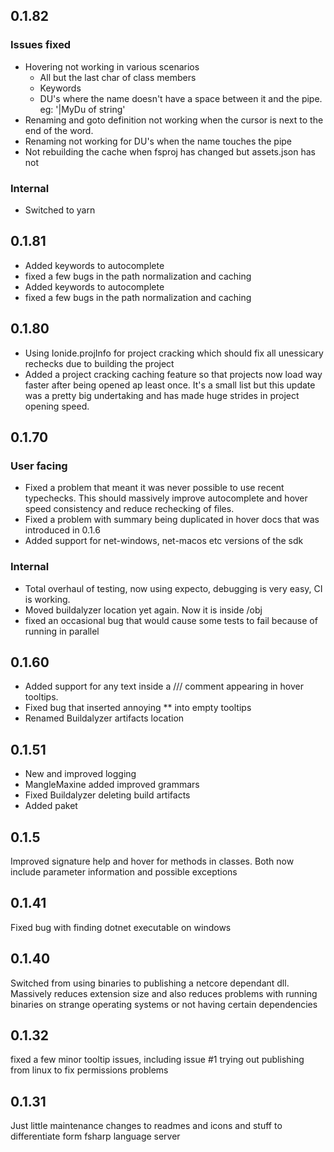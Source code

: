 ## 0.1.82 

### Issues fixed
- Hovering not working in various scenarios
  - All but the last char of class members
  - Keywords
  - DU's where the name doesn't have a space between it and the pipe. eg: '|MyDu of string'
- Renaming and goto definition not working when the cursor is next to the end of the word.
- Renaming not working for DU's when the name touches the pipe
- Not rebuilding the cache when fsproj has changed but assets.json has not 
### Internal 
- Switched to yarn

## 0.1.81
- Added keywords to autocomplete
- fixed a few bugs in the path normalization and caching
- Added keywords to autocomplete
- fixed a few bugs in the path normalization and caching
## 0.1.80
- Using Ionide.projInfo for project cracking which should fix all unessicary rechecks due to building the project
- Added a project cracking caching feature so that projects now load way faster after being opened ap least once.
It's a small list but this update was a pretty big undertaking and has made huge strides in project opening speed.
## 0.1.70
### User facing
- Fixed a problem that meant it was never possible to use recent typechecks. This should massively improve autocomplete and hover speed consistency and reduce rechecking of files.
- Fixed a problem with summary being duplicated in hover docs that was introduced in 0.1.6
- Added support for net-windows, net-macos etc versions of the sdk
### Internal
- Total overhaul of testing, now using expecto, debugging is very easy, CI is working.
- Moved buildalyzer location yet again. Now it is inside /obj
- fixed an occasional bug that would cause some tests to fail because of running in parallel

## 0.1.60
- Added support for any text inside a /// comment appearing in hover tooltips.
- Fixed bug that inserted annoying ** into empty tooltips
- Renamed Buildalyzer artifacts location
## 0.1.51
- New and improved logging
- MangleMaxine added improved grammars
- Fixed Buildalyzer deleting build artifacts
- Added paket
## 0.1.5

Improved signature help and hover for methods in classes. Both now include parameter information and possible exceptions
## 0.1.41
Fixed bug with finding dotnet executable on windows
## 0.1.40
Switched from using binaries to publishing a netcore dependant dll.
    Massively reduces extension size and also reduces problems with running binaries on strange operating systems or not having certain dependencies


## 0.1.32
fixed a few minor tooltip issues, including issue #1
trying out publishing from linux to fix permissions problems


## 0.1.31
Just little maintenance changes to readmes and icons and stuff to differentiate form fsharp language server
